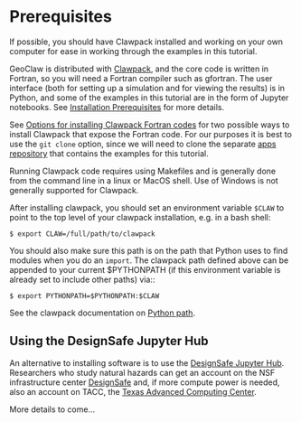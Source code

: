 
# Prerequisites

If possible, you should have Clawpack installed and working on your own computer
for ease in working through the examples in this tutorial.

GeoClaw is distributed with [Clawpack](https://www.clawpack.org), and the
core code is written in Fortran, so you will need a Fortran compiler such
as gfortran.  The user interface (both for setting up a simulation and for
viewing the results) is in Python, and some of the examples in this tutorial
are in the form of Jupyter notebooks.  See [Installation Prerequisites](https://www.clawpack.org/prereqs.html#prereqs) for more details.

See [Options for installing Clawpack Fortran codes](https://www.clawpack.org/installing_fortcodes.html#installing-fortcodes)
for two possible ways to install Clawpack that expose the Fortran code.
For our purposes it is best to use the `git clone` option, since we will
need to clone the separate [apps repository](https://www.clawpack.org/apps.html)
that contains the examples for this tutorial.

Running Clawpack code requires using Makefiles and is generally done from
the command line in a linux or MacOS shell. Use of Windows is not generally
supported for Clawpack.

After installing clawpack,
you should set an environment variable `$CLAW` to point to the top level of
your clawpack installation, e.g. in a bash shell:

    $ export CLAW=/full/path/to/clawpack

You should also make sure this path is on the path that Python uses to find
modules when you do an `import`.  The clawpack path defined above can be appended
to your current $PYTHONPATH (if this environment variable is already set
to include other paths) via::

    $ export PYTHONPATH=$PYTHONPATH:$CLAW
See the clawpack documentation on
[Python path](https://www.clawpack.org/python_path.html).

## Using the DesignSafe Jupyter Hub

An alternative to installing software is to use the
[DesignSafe Jupyter Hub](https://designsafe-ci.org/use-designsafe/tools-applications/analysis/jupyter/).
Researchers who study natural hazards can get an account on the NSF infrastructure center [DesignSafe](https://designsafe-ci.org/) and, if more compute power is needed,
also an account on TACC, the [Texas Advanced Computing Center](https://tacc.utexas.edu/systems/all/).

More details to come...
